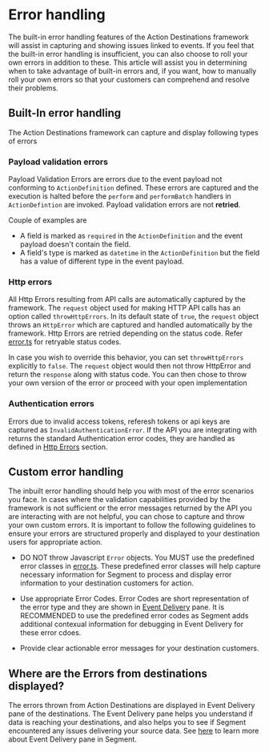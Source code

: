 # Error handling

The built-in error handling features of the Action Destinations framework will assist in capturing and showing issues linked to events. If you feel that the built-in error handling is insufficient, you can also choose to roll your own errors in addition to these. This article will assist you in determining when to take advantage of built-in errors and, if you want, how to manually roll your own errors so that your customers can comprehend and resolve their problems.

## Built-In error handling

The Action Destinations framework can capture and display following types of errors

### Payload validation errors

Payload Validation Errors are errors due to the event payload not conforming to `ActionDefinition` defined. These errors are captured and the execution is halted before the `perform` and `performBatch` handlers in `ActionDefintion` are invoked. Payload validation errors are not **retried**.

Couple of examples are

- A field is marked as `required` in the `ActionDefinition` and the event payload doesn't contain the field.
- A field's type is marked as `datetime` in the `ActionDefinition` but the field has a value of different type in the event payload.

### Http errors

All Http Errors resulting from API calls are automatically captured by the framework. The `request` object used for making HTTP API calls has an option called `throwHttpErrors`. In its default state of `true`, the `request` object throws an `HttpError` which are captured and handled automatically by the framework. Http Errors are retried depending on the status code. Refer [error.ts](../packages/core/src/errors.ts) for retryable status codes.

In case you wish to override this behavior, you can set `throwHttpErrors` explicitly to `false`. The `request` object would then not throw HttpError and return the `response` along with status code. You can then chose to throw your own version of the error or proceed with your open implementation

### Authentication errors

Errors due to invalid access tokens, referesh tokens or api keys are captured as `InvalidAuthenticationError`. If the API you are integrating with returns the standard Authentication error codes, they are handled as defined in [Http Errors](error-handling.md#http-errors) section.

## Custom error handling

The inbuilt error handling should help you with most of the error scenarios you face. In cases where the validation capabilities provided by the framework is not sufficient or the error messages returned by the API you are interacting with are not helpful, you can chose to capture and throw your own custom errors. It is important to follow the following guidelines to ensure your errors are structured properly and displayed to your destination users for appropriate action.

- DO NOT throw Javascript `Error` objects. You MUST use the predefined error classes in [error.ts](../packages/core/src/errors.ts). These predefined error classes will help capture necessary information for Segment to process and display error information to your destination customers for action.

- Use appropriate Error Codes. Error Codes are short representation of the error type and they are shown in [Event Delivery](error-handling.md/#where-are-the-errors-from-destinations-displayed) pane. It is RECOMMENDED to use the predefined error codes as Segment adds additional contexual information for debugging in Event Delivery for these error cdoes.

- Provide clear actionable error messages for your destination customers.

## Where are the Errors from destinations displayed?

The errors thrown from Action Destinations are displayed in Event Delivery pane of the destinations. The Event Delivery pane helps you understand if data is reaching your destinations, and also helps you to see if Segment encountered any issues delivering your source data. See [here](https://segment.com/docs/connections/event-delivery/) to learn more about Event Delivery pane in Segment.
